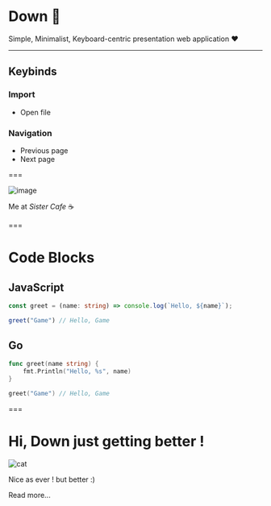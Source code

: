 # Down 📕

Simple, Minimalist, Keyboard-centric presentation web application ❤️

---

## Keybinds

### Import

- <Ctrl-o> Open file

### Navigation

- <a> Previous page
- <d> Next page

===

![image](https://scontent.fbkk5-8.fna.fbcdn.net/v/t39.30808-6/316201097_2720058751460672_3834469469900058280_n.jpg?_nc_cat=106&ccb=1-7&_nc_sid=09cbfe&_nc_ohc=NvrnMvw_8ywAX_egIjl&_nc_ht=scontent.fbkk5-8.fna&oh=00_AfA4TUZiO6S88Jz-1oi0qmFBYfM5VjPPlFdNNe1IOAvEAw&oe=639284C7)

Me at *Sister Cafe* ☕

===

# Code Blocks

## JavaScript

```typescript
const greet = (name: string) => console.log(`Hello, ${name}`);

greet("Game") // Hello, Game
```

## Go

```go
func greet(name string) {
	fmt.Println("Hello, %s", name)
}

greet("Game") // Hello, Game
```

===

# Hi, Down just getting better !

![cat](https://media.giphy.com/media/MziKDo6gO7x8A/giphy.gif)

Nice as ever ! but better :)

Read more...
